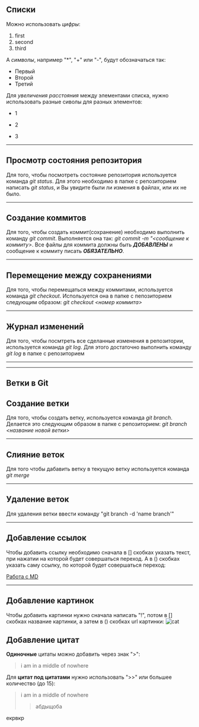## Списки

Можно использовать *цифры*:

1. first
2. second
3. third

А *символы*, например "*", "+" или "-", будут обозначаться так:

* Первый
* Второй
* Третий

Для *увеличения расстояния* между элементами списка, нужно использовать разные сиволы для разных элементов:

* 1
- 2
+ 3

---

## Просмотр состояния репозитория
Для того, чтобы посмотреть состояние репозитория используется команда *git status*. Для этого необходимо в папке с репозиторием написать *git status*, и Вы увидите были ли измения в файлах, или их не было.

---


## Создание коммитов
Для того, чтобы создать коммит(сохранение) необходимо выполнить команду *git commit*. Выполняется она так: *git commit -m "<сообщение к коммиту>*. Все файлы для коммита должны быть ***ДОБАВЛЕНЫ*** и сообщение к коммиту писать ***ОБЯЗАТЕЛЬНО***.

---

## Перемещение между сохранениями
Для того, чтобы перемещаться между коммитами, используется команда *git checkout*. Используется она в папке с пепозиторием следующим образом: *git checkout <номер коммита>*

---

## Журнал изменений
Для того, чтобы посмтреть все сделанные изменения в репозитории, используется команда *git log*. Для этого достаточно выполнить команду *git log* в папке с репозиторием

---
---

## **Ветки в Git**

## Создание ветки

Для того, чтобы создать ветку, используется команда *git branch*. Делается это следующим образом в папке с репозиторием: *git branch <название новой ветки>*

---

## Слияние веток

Для того чтобы дабавить ветку в текущую ветку используется команда *git merge <name branch>*

---

## Удаление веток
Для удаления ветки ввести команду "git branch -d 'name branch'"

---
## Добавление ссылок
Чтобы добавить ссылку необходимо сначала в [] скобках указать текст, при нажатии на которой будет совершаться переход. А в () скобках указать саму ссылку, по которой будет совершаться переход:

[Работа с MD](https://gist.github.com/Jekins/2bf2d0638163f1294637)
***
## Добавление картинок
Чтобы добавить картинки нужно сначала написать "!", потом в [] скобках название картинки, а затем в () скобках url картинки:
![cat](https://c.wallhere.com/photos/68/a9/1680x1050_px_animals_cats_kittens-1913535.jpg!d)
 
## Добавление цитат
**Одиночные** цитаты можно добавить через знак ">":

>i am in a middle of nowhere

Для **цитат под цитатами** нужно использовать ">>" или большее количество (до 15):
>i am in a middle of nowhere
>> абдыщоба



екрвкр